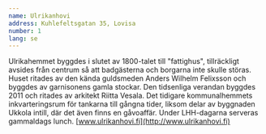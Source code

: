```yaml
---
name: Ulrikanhovi
address: Kuhlefeltsgatan 35, Lovisa
number: 1
lang: se
---
```

Ulrikahemmet byggdes i slutet av 1800-talet till "fattighus", tillräckligt avsides från centrum så att badgästerna och borgarna inte skulle störas. Huset ritades av den kända guldsmeden Anders Wilhelm Felixsson och byggdes av garnisonens gamla stockar. Den tidsenliga verandan byggdes 2011 och ritades av arkitekt Riitta Vesala. Det tidigare kommunalhemmets inkvarteringsrum för tankarna till gångna tider, liksom delar av byggnaden Ukkola intill, där det även finns en gåvoaffär. Under LHH-dagarna serveras gammaldags lunch. [www.ulrikanhovi.fi](http://www.ulrikanhovi.fi)

